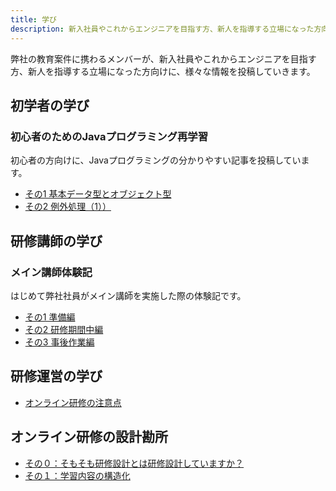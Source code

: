 ```yaml
---
title: 学び
description: 新入社員やこれからエンジニアを目指す方、新人を指導する立場になった方向けの情報
---
```


弊社の教育案件に携わるメンバーが、新入社員やこれからエンジニアを目指す方、新人を指導する立場になった方向けに、様々な情報を投稿していきます。

## 初学者の学び

### 初心者のためのJavaプログラミング再学習

初心者の方向けに、Javaプログラミングの分かりやすい記事を投稿しています。

- [その1 基本データ型とオブジェクト型](/learning/java-for-beginners_01/)
- [その2 例外処理（1））](/learning/java-for-beginners_02/)

## 研修講師の学び

### メイン講師体験記

はじめて弊社社員がメイン講師を実施した際の体験記です。

- [その1 準備編](/learning/main-teacher-experience_01/)
- [その2 研修期間中編](/learning/main-teacher-experience_02/)
- [その3 事後作業編](/learning/main-teacher-experience_03/)

## 研修運営の学び
- [オンライン研修の注意点](/learning/online-lecture-tips/)

## オンライン研修の設計勘所
- [その０：そもそも研修設計とは研修設計していますか？](/blogs/2022/09/20/instructional_d-001/)
- [その１：学習内容の構造化](/blogs/2022/10/13/instructional_d-002/)

